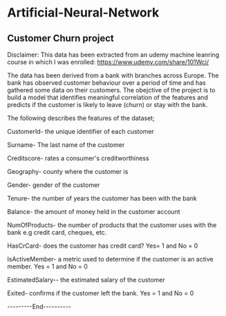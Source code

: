 # Artificial-Neural-Network 

## Customer Churn project

Disclaimer: This data has been extracted from an udemy machine leanring course in which I was enrolled: https://www.udemy.com/share/101Wci/

The data has been derived from a bank with branches across Europe. The bank has observed customer behaviour over a period of time and has gathered some data on their customers. The obejctive of the project is to build a model that identifies meaningful correlation of the features and predicts if the customer is likely to leave (churn) or stay with the bank.

The following describes the features of the dataset;

CustomerId- the unique identifier of each customer

Surname- The last name of the customer 

Creditscore- rates a consumer's creditworthiness

Geography- county where the customer is 

Gender- gender of the customer 

Tenure- the number of years the customer has been with the bank 

Balance- the amount of money held in the customer account 

NumOfProducts- the number of products that the customer uses with the bank e.g credit card, cheques, etc. 

HasCrCard- does the customer has credit card? Yes= 1 and No = 0

IsActiveMember- a metric used to determine if the customer is an active member. Yes = 1 and No = 0

EstimatedSalary-- the estimated salary of the customer 

Exited- confirms if the customer left the bank. Yes = 1 and No = 0





---------End---------- 
